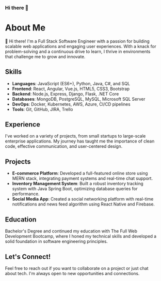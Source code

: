 ### Hi there 👋
# About Me

👋 Hi there! I'm a Full Stack Software Engineer with a passion for building scalable web applications and engaging user experiences. With a knack for problem-solving and a continuous drive to learn, I thrive in environments that challenge me to grow and innovate.

## Skills
- **Languages**: JavaScript (ES6+), Python, Java, C#, and SQL
- **Frontend**: React, Angular, Vue.js, HTML5, CSS3, Bootstrap
- **Backend**: Node.js, Express, Django, Flask, .NET Core
- **Databases**: MongoDB, PostgreSQL, MySQL, Microsoft SQL Server
- **DevOps**: Docker, Kubernetes, AWS, Azure, CI/CD pipelines
- **Tools**: Git, GitHub, JIRA, Trello

## Experience
I've worked on a variety of projects, from small startups to large-scale enterprise applications. My journey has taught me the importance of clean code, effective communication, and user-centered design.

## Projects
- **E-commerce Platform**: Developed a full-featured online store using MERN stack, integrating payment systems and real-time chat support.
- **Inventory Management System**: Built a robust inventory tracking system with Java Spring Boot, optimizing database queries for performance.
- **Social Media App**: Created a social networking platform with real-time notifications and news feed algorithm using React Native and Firebase.

## Education
Bachelor's Degree and continued my education with The Full Web Development Bootcamp, where I honed my technical skills and developed a solid foundation in software engineering principles.

## Let's Connect!
Feel free to reach out if you want to collaborate on a project or just chat about tech. I'm always open to new opportunities and connections.


<!--
**HireBen/HireBen** is a ✨ _special_ ✨ repository because its `README.md` (this file) appears on your GitHub profile.

Here are some ideas to get you started:

- 🔭 I’m currently working on ...
- 🌱 I’m currently learning ...
- 👯 I’m looking to collaborate on ...
- 🤔 I’m looking for help with ...
- 💬 Ask me about ...
- 📫 How to reach me: ...
- 😄 Pronouns: ...
- ⚡ Fun fact: ...
-->
